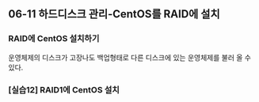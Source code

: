 ## 06-11 하드디스크 관리-CentOS를 RAID에 설치

### RAID에 CentOS 설치하기

운영체제의 디스크가 고장나도 백업형태로 다른 디스크에 있는 운영체제를 불러 올 수 있다.

### [실습12] RAID1에 CentOS 설치

